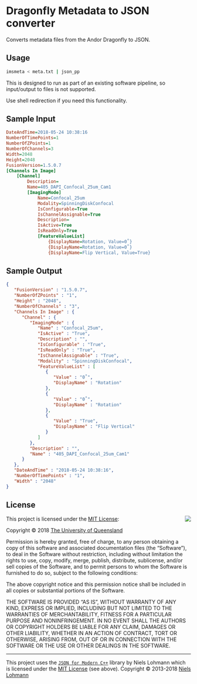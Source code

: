 # Dragonfly Metadata to JSON converter

Converts metadata files from the Andor Dragonfly to JSON.

## Usage
```bash
imsmeta < meta.txt | json_pp
```

This is designed to run as part of an existing software pipeline, so input/output to files is not supported.

Use shell redirection if you need this functionality.

## Sample Input
```ini
DateAndTime=2018-05-24 10:38:16
NumberOfTimePoints=1
NumberOfZPoints=1
NumberOfChannels=3
Width=2048
Height=2048
FusionVersion=1.5.0.7
[Channels In Image]
	[Channel]
		Description=
		Name=405_DAPI_Confocal_25um_Cam1
		[ImagingMode]
			Name=Confocal_25um
			Modality=SpinningDiskConfocal
			IsConfigurable=True
			IsChannelAssignable=True
			Description=
			IsActive=True
			IsReadOnly=True
			[FeatureValueList]
				{DisplayName=Rotation, Value=0˚}
				{DisplayName=Rotation, Value=0˚}
				{DisplayName=Flip Vertical, Value=True}
```

## Sample Output
```json
{
   "FusionVersion" : "1.5.0.7",
   "NumberOfZPoints" : "1",
   "Height" : "2048",
   "NumberOfChannels" : "3",
   "Channels In Image" : {
      "Channel" : {
         "ImagingMode" : {
            "Name" : "Confocal_25um",
            "IsActive" : "True",
            "Description" : "",
            "IsConfigurable" : "True",
            "IsReadOnly" : "True",
            "IsChannelAssignable" : "True",
            "Modality" : "SpinningDiskConfocal",
            "FeatureValueList" : [
               {
                  "Value" : "0˚",
                  "DisplayName" : "Rotation"
               },
               {
                  "Value" : "0˚",
                  "DisplayName" : "Rotation"
               },
               {
                  "Value" : "True",
                  "DisplayName" : "Flip Vertical"
               }
            ]
         },
         "Description" : "",
         "Name" : "405_DAPI_Confocal_25um_Cam1"
      }
   },
   "DateAndTime" : "2018-05-24 10:38:16",
   "NumberOfTimePoints" : "1",
   "Width" : "2048"
}
```


## License

<img align="right" src="http://opensource.org/trademarks/opensource/OSI-Approved-License-100x137.png">

This project is licensed under the [MIT License](http://opensource.org/licenses/MIT):

Copyright &copy; 2018 [The University of Queensland](http://uq.edu.au/)

Permission is hereby granted, free of charge, to any person obtaining a copy of this software and associated documentation files (the “Software”), to deal in the Software without restriction, including without limitation the rights to use, copy, modify, merge, publish, distribute, sublicense, and/or sell copies of the Software, and to permit persons to whom the Software is furnished to do so, subject to the following conditions:

The above copyright notice and this permission notice shall be included in all copies or substantial portions of the Software.

THE SOFTWARE IS PROVIDED “AS IS”, WITHOUT WARRANTY OF ANY KIND, EXPRESS OR IMPLIED, INCLUDING BUT NOT LIMITED TO THE WARRANTIES OF MERCHANTABILITY, FITNESS FOR A PARTICULAR PURPOSE AND NONINFRINGEMENT. IN NO EVENT SHALL THE AUTHORS OR COPYRIGHT HOLDERS BE LIABLE FOR ANY CLAIM, DAMAGES OR OTHER LIABILITY, WHETHER IN AN ACTION OF CONTRACT, TORT OR OTHERWISE, ARISING FROM, OUT OF OR IN CONNECTION WITH THE SOFTWARE OR THE USE OR OTHER DEALINGS IN THE SOFTWARE.

* * *

This project uses the [`JSON for Modern C++`](https://github.com/nlohmann/json) library by Niels Lohmann which is licensed under the [MIT License](http://opensource.org/licenses/MIT) (see above). Copyright &copy; 2013-2018 [Niels Lohmann](http://nlohmann.me/)
